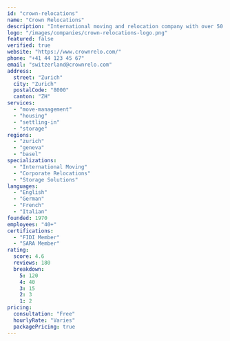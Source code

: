 ```yaml
---
id: "crown-relocations"
name: "Crown Relocations"
description: "International moving and relocation company with over 50 years of experience, providing comprehensive relocation services across Switzerland and globally."
logo: "/images/companies/crown-relocations-logo.png"
featured: false
verified: true
website: "https://www.crownrelo.com/"
phone: "+41 44 123 45 67"
email: "switzerland@crownrelo.com"
address:
  street: "Zurich"
  city: "Zurich"
  postalCode: "8000"
  canton: "ZH"
services:
  - "move-management"
  - "housing"
  - "settling-in"
  - "storage"
regions:
  - "zurich"
  - "geneva"
  - "basel"
specializations:
  - "International Moving"
  - "Corporate Relocations"
  - "Storage Solutions"
languages:
  - "English"
  - "German"
  - "French"
  - "Italian"
founded: 1970
employees: "40+"
certifications:
  - "FIDI Member"
  - "SARA Member"
rating:
  score: 4.6
  reviews: 180
  breakdown:
    5: 120
    4: 40
    3: 15
    2: 3
    1: 2
pricing:
  consultation: "Free"
  hourlyRate: "Varies"
  packagePricing: true
---
```

